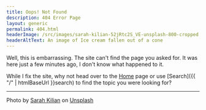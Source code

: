 ```yaml
---
title: Oops! Not Found
description: 404 Error Page
layout: generic
permalink: 404.html
headerImage: /src/images/sarah-kilian-52jRtc2S_VE-unsplash-800-cropped.png
headerAltText: An image of Ice cream fallen out of a cone
---
```


Well, this is embarrassing. The site can't find the page you asked for. It was here just a few minutes ago, I don't know what happened to it. 

While I fix the site, why not head over to the [Home](/) page or use [Search]({{ "/" | htmlBaseUrl }}search) to find the topic you were looking for?

***

Photo by <a href="https://unsplash.com/@rojekilian?utm_source=unsplash&utm_medium=referral&utm_content=creditCopyText" target="_blank">Sarah Kilian</a> on <a href="https://unsplash.com/s/photos/oops?utm_source=unsplash&utm_medium=referral&utm_content=creditCopyText" target="_blank">Unsplash</a>
  